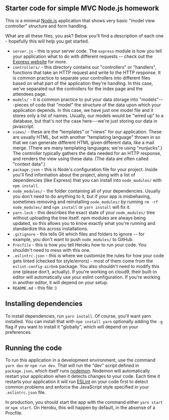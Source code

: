 ## Starter code for simple MVC Node.js homework

This is a minimal [Node.js](http://nodejs.org/)
application that shows very basic "model view controller"
structure and form handling.

What are all these files, you ask? Below you'll find a description of each one - hopefully this will help you get started.

* `server.js` - this is your server code. The `express` module is how you tell your application what to do with different requests -- check out the [Express website](http://expressjs.com) for more.
* `controllers/` - this directory contains our "controllers" or "handlers", functions that take an HTTP
request and write to the HTTP response. It is common practice to separate your controllers into different
files based on what part of the application they're handling. In this case, we've separated out the
controllers for the index page and the attendees page.
* `models/` - it is common practice to put your data storage into "models"---pieces of
code that "model" the structure of the data upon which your application depends. In this case, we
have just one model file and it stores only a list of names. Usually, our models would be "wired up"
to a database, but that's not the case here---we're just storing our data in javascript.
* `views/` - these are the "templates" or "views" for our application. These are usually HTML,
but with another "templating language" thrown in so that we can generate different HTML given
different data, like a mail merge. (There are many templating languages; we're using "nunjucks".)
The controller typically gathers the data
needed for an HTTP response, and renders the view using these data. (The data are often called
"context data".)
* `package.json` - this is Node's configuration file for your project. Inside you'll find information about the project, along with a list of dependencies (like Express) that you can install into `node_modules/` with `npm install`.
* `node_modules/` - the folder containing all of your dependencies. Usually you don't need to do anything to it, but if your app is misbehaving, sometimes removing and reinstalling `node_modules/` by running `rm -rf node_modules/` and `npm install` or `yarn install` will fix it.
* `yarn.lock` - this describes the exact state of your `node_modules/` tree without uploading the tree itself. npm modules are always being updated, so this allows you to know exactly what you're running and standardize this across installations.
* `.gitignore` - this tells Git which files and folders to ignore -- for example, you don't want to push `node_modules/` to GitHub.
* `Procfile` - this is how you tell Heroku how to run your code. You shouldn't need to mess with this one.
* `.eslintrc.json` - this is where we customize the rules for how your code gets linted (checked for style/errors) - most of them come from the `eslint-config-airbnb` package. You also shouldn't need to modify this one (please don't, actually). If you're working on cloud9, their built-in editor will automatically use your eslint configuration. If you're working in another editor, it will depend on your setup.
* `README.md` - this file :)

## Installing dependencies

To install dependencies, run `yarn install`. Of course, you'll want yarn installed.
You can install that with `npm install yarn` optionally adding the `-g` flag if you
want to install it "globally", which will depend on your preferences.


## Running the code

To run this application in a development environment, use the command `yarn dev`
or `npm run dev`.
That will run the "dev" script defined in `package.json`, which itself runs
[nodemon](https://github.com/remy/nodemon). Nodemon will automatically restart
your application when it detects changes to your code. Each time it restarts your
application it will run [ESLint](https://eslint.org) on your code first to detect
common problems and enforce the JavaScript style specified in your `.eslintrc.json`
file.

In production, you should start the app with the command either `yarn start` or
`npm start`. On Heroku, this will happen by default, in the absense of a Procfile.
